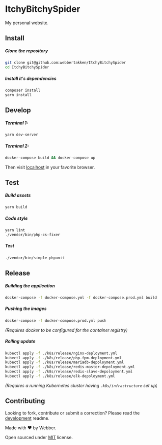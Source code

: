 # ItchyBitchySpider
My personal website.

## Install
##### Clone the repository
```bash
git clone git@github.com:webbertakken/ItchyBitchySpider
cd ItchyBitchySpider
```

##### Install it's dependencies
```bash
composer install
yarn install
```

## Develop
##### Terminal 1:
```bash
yarn dev-server
```

##### Terminal 2:
```bash
docker-compose build && docker-compose up
```
Then visit [localhost](http://localhost) in your favorite browser.

## Test
##### Build assets
```bash
yarn build
```

##### Code style
```bash
yarn lint
./vendor/bin/php-cs-fixer
```

##### Test
```bash
./vendor/bin/simple-phpunit
```

## Release
##### Building the application
```bash
docker-compose -f docker-compose.yml -f docker-compose.prod.yml build
```

##### Pushing the images
```bash
docker-compose -f docker-compose.prod.yml push
```
_(Requires docker to be configured for the container registry)_

##### Rolling update
```bash
kubectl apply -f ./k8s/release/nginx-deployment.yml
kubectl apply -f ./k8s/release/php-fpm-deployment.yml
kubectl apply -f ./k8s/release/mariadb-depoloyment.yml
kubectl apply -f ./k8s/release/redis-master-depoloyment.yml
kubectl apply -f ./k8s/release/redis-slave-depoloyment.yml
kubectl apply -f ./k8s/release/elk-depoloyment.yml
```
_(Requires a running Kubernetes cluster having `.k8s/infrastructure` set up)_

## Contributing
Looking to fork, contribute or submit a correction? Please read the [development](development.md) readme.

Made with ❤ by Webber.

Open sourced under [MIT](./LICENSE) license.
